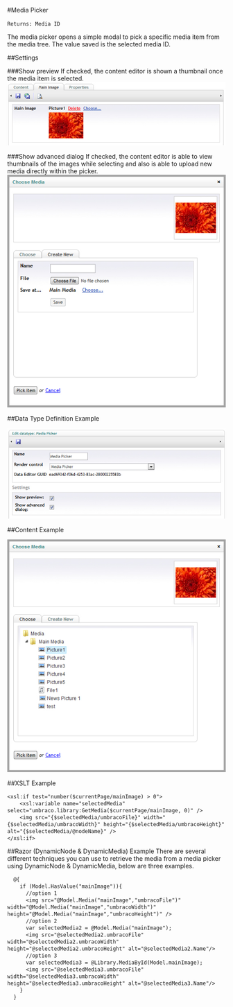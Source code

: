 #Media Picker

`Returns: Media ID`

The media picker opens a simple modal to pick a specific media item from the media tree. The value saved is the selected media ID. 

##Settings

###Show preview
If checked, the content editor is shown a thumbnail once the media item is selected.
![Media Picker Preview](images/Media-Picker-Preview.jpg?raw=true)

###Show advanced dialog
If checked, the content editor is able to view thumbnails of the images while selecting and also is able to upload new media directly within the picker.
![Media Picker Advanced Setting](images/Media-Picker-Advanced.jpg?raw=true)

##Data Type Definition Example

![Media Picker Data Type Definition](images/Media-Picker-DataType.jpg?raw=true)

##Content Example

![Media Picker Content](images/Media-Picker-Content.jpg?raw=true)

##XSLT Example

    <xsl:if test="number($currentPage/mainImage) > 0">
        <xsl:variable name="selectedMedia" select="umbraco.library:GetMedia($currentPage/mainImage, 0)" />
        <img src="{$selectedMedia/umbracoFile}" width="{$selectedMedia/umbracoWidth}" height="{$selectedMedia/umbracoHeight}" alt="{$selectedMedia/@nodeName}" />
    </xsl:if>

##Razor (DynamicNode & DynamicMedia) Example
There are several different techniques you can use to retrieve the media from a media picker using DynamicNode & DynamicMedia, below are three examples.

      @{
        if (Model.HasValue("mainImage")){                                     
          //option 1                               
          <img src="@Model.Media("mainImage","umbracoFile")" width="@Model.Media("mainImage","umbracoWidth")" height="@Model.Media("mainImage","umbracoHeight")" />
          //option 2
          var selectedMedia2 = @Model.Media("mainImage");
          <img src="@selectedMedia2.umbracoFile" width="@selectedMedia2.umbracoWidth" height="@selectedMedia2.umbracoHeight" alt="@selectedMedia2.Name"/>
          //option 3          
          var selectedMedia3 = @Library.MediaById(Model.mainImage);
          <img src="@selectedMedia3.umbracoFile" width="@selectedMedia3.umbracoWidth" height="@selectedMedia3.umbracoHeight" alt="@selectedMedia3.Name"/>                       
        }
      }
